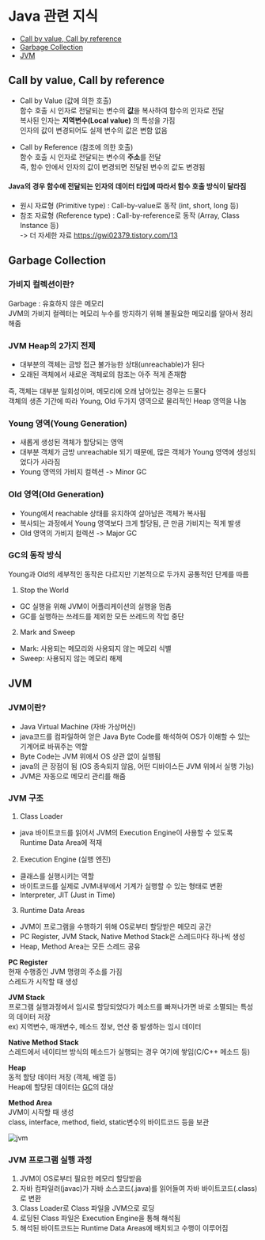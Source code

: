 # Java 관련 지식
- [Call by value, Call by reference](#call-by-value,-call-by-reference)
- [Garbage Collection](#garbage-collection)
- [JVM](#jvm)

## Call by value, Call by reference
- Call by Value (값에 의한 호출)  
함수 호출 시 인자로 전달되는 변수의 **값**을 복사하여 함수의 인자로 전달  
복사된 인자는 **지역변수(Local value)** 의 특성을 가짐  
인자의 값이 변경되어도 실제 변수의 값은 변함 없음

- Call by Reference (참조에 의한 호출)  
함수 호출 시 인자로 전달되는 변수의 **주소**를 전달  
즉, 함수 안에서 인자의 값이 변경되면 전달된 변수의 값도 변경됨  

#### Java의 경우 함수에 전달되는 인자의 데이터 타입에 따라서 함수 호출 방식이 달라짐
- 원시 자료형 (Primitive type) : Call-by-value로 동작 (int, short, long 등)
- 참조 자료형 (Reference type) : Call-by-reference로 동작 (Array, Class Instance 등)  
-> 더 자세한 자료 https://gwi02379.tistory.com/13


## Garbage Collection

### 가비지 컬렉션이란?
Garbage : 유효하지 않은 메모리  
JVM의 가비지 컬렉터는 메모리 누수를 방지하기 위해 불필요한 메모리를 알아서 정리해줌 

### JVM Heap의 2가지 전제
- 대부분의 객체는 금방 접근 불가능한 상태(unreachable)가 된다  
- 오래된 객체에서 새로운 객체로의 참조는 아주 적게 존재함  

즉, 객체는 대부분 일회성이며, 메모리에 오래 남아있는 경우는 드물다  
객체의 생존 기간에 따라 Young, Old 두가지 영역으로 물리적인 Heap 영역을 나눔

### Young 영역(Young Generation)
- 새롭게 생성된 객체가 할당되는 영역
- 대부분 객체가 금방 unreachable 되기 때문에, 많은 객체가 Young 영역에 생성되었다가 사라짐
- Young 영역의 가비지 컬렉션 -> Minor GC

### Old 영역(Old Generation)
- Young에서 reachable 상태를 유지하여 살아남은 객체가 복사됨
- 복사되는 과정에서 Young 영역보다 크게 할당됨, 큰 만큼 가비지는 적게 발생
- Old 영역의 가비지 컬렉션 -> Major GC

### GC의 동작 방식
Young과 Old의 세부적인 동작은 다르지만 기본적으로 두가지 공통적인 단계를 따름  

1. Stop the World
- GC 실행을 위해 JVM이 어플리케이션의 실행을 멈춤
- GC를 실행하는 쓰레드를 제외한 모든 쓰레드의 작업 중단

2. Mark and Sweep
- Mark: 사용되는 메모리와 사용되지 않는 메모리 식별
- Sweep: 사용되지 않는 메모리 해제


## JVM

### JVM이란?
- Java Virtual Machine (자바 가상머신)
- java코드를 컴파일하여 얻은 Java Byte Code를 해석하여 OS가 이해할 수 있는 기계어로 바꿔주는 역할
- Byte Code는 JVM 위에서 OS 상관 없이 실행됨
- java의 큰 장점이 됨 (OS 종속되지 않음, 어떤 디바이스든 JVM 위에서 실행 가능)
- JVM은 자동으로 메모리 관리를 해줌

### JVM 구조
1. Class Loader
- java 바이트코드를 읽어서 JVM의 Execution Engine이 사용할 수 있도록 Runtime Data Area에 적재  

2. Execution Engine (실행 엔진)
- 클래스를 실행시키는 역할
- 바이트코드를 실제로 JVM내부에서 기계가 실행할 수 있는 형태로 변환
- Interpreter, JIT (Just in Time)  

3. Runtime Data Areas
- JVM이 프로그램을 수행하기 위해 OS로부터 할당받은 메모리 공간
- PC Register, JVM Stack, Native Method Stack은 스레드마다 하나씩 생성
- Heap, Method Area는 모든 스레드 공유

**PC Register**  
현재 수행중인 JVM 명령의 주소를 가짐  
스레드가 시작할 때 생성    

**JVM Stack**  
프로그램 실행과정에서 임시로 할당되었다가 메소드를 빠져나가면 바로 소멸되는 특성의 데이터 저장  
ex) 지역변수, 매개변수, 메소드 정보, 연산 중 발생하는 임시 데이터  

**Native Method Stack**  
스레드에서 네이티브 방식의 메소드가 실행되는 경우 여기에 쌓임(C/C++ 메소드 등)  

**Heap**  
동적 할당 데이터 저장 (객체, 배열 등)  
Heap에 할당된 데이터는 [GC](#garbage-collection)의 대상  

**Method Area**  
JVM이 시작할 때 생성  
class, interface, method, field, static변수의 바이트코드 등을 보관  

![jvm](https://user-images.githubusercontent.com/38305511/139861445-8f593f8e-aac0-4f66-b773-6fc434f00caf.png)  
### JVM 프로그램 실행 과정
1. JVM이 OS로부터 필요한 메모리 할당받음
2. 자바 컴파일러(javac)가 자바 소스코드(.java)를 읽어들여 자바 바이트코드(.class)로 변환
3. Class Loader로 Class 파일을 JVM으로 로딩
4. 로딩된 Class 파일은 Execution Engine을 통해 해석됨
5. 해석된 바이트코드는 Runtime Data Areas에 배치되고 수행이 이루어짐
